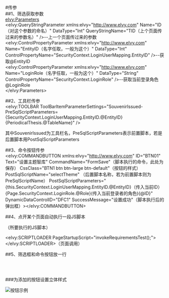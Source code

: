 #传参  
##1、筛选获取参数  
  <eIvy:Parameters>  
    <eIvy:QueryStringParameter xmlns:eIvy="http://www.eIvy.com" Name="ID（对这个参数的命名）" DataType="Int" QueryStringName="TID（上个页面传过来的参数名）" />--上一个页面传过来的参数  
    <eIvy:ControlPropertyParameter xmlns:eIvy="http://www.eIvy.com" Name="EntityID（名字任取，一般为这个）" DataType="Int"   ControlPropertyName="SecurityContext.LoginUserMapping.EntityID" />--获取@EntityID  
    <eIvy:ControlPropertyParameter xmlns:eIvy="http://www.eIvy.com" Name="LoginRole（名字任取，一般为这个）" DataType="String"   ControlPropertyName="SecurityContext.LoginRole" />--获取当前登录角色@LoginRole  
  </eIvy:Parameters>  
  
##2、工具栏传参  
 <eIvy:TOOLBAR ToolBarItemParameterSettings="SouvenirIssued-PreSqlScriptParameters={SecurityContext.LoginUserMapping.EntityID.@EntityID}  {PeriodicalThesis.@TableName}" />  

其中SouvenirIssued为工具栏名，PreSqlScriptParameters表示前置脚本，若是后置脚本用PostSqlScriptParameters  

##3、命令按钮传参  
<eIvy:COMMANDBUTTON xmlns:eIvy="http://www.eIvy.com" ID="BTN01" Text="设置主题智库" CommandName="FormSave"（脚本执行的命令，此处为保存）   CssClass="BTN1 btn btn-large btn-default"（按钮的样式） PostSqlScriptName="selectTheme" （后置脚本名称，若为前置脚本则为PreSqlScriptName）  PostSqlScriptParameters="{this.SecurityContext.LoginUserMapping.EntityID.@EntityID}（传入当前ID）{Page.SecurityContext.LoginRole.@Role}(传入当前登录者的角色){@ID}" DynamicDataControlID="DFC1" SuccessMessage="设置成功"（脚本执行后的弹出框）></eIvy:COMMANDBUTTON>  

##4、点开某个页面自动执行一段JS脚本    
<script type="text/javascript">  
function invokeRequirementsTest() {  
 var tableStyle = document.getElementById("table");  
var thStyle = tableStyle.getElementsByTagName("th");  
 thStyle[3].style.width = "10px";  
   }  
</script>（所要执行的JS脚本）  
  <eIvy:SCRIPTLOADER PageStartupScript="invokeRequirementsTest();"></eIvy:SCRIPTLOADER>（页面调用）  
  
##5、筛选框和命令按钮放一行  
<div style="height:32px;">  
    <div style="position:absolute;top:50px;left:10px;">  
      <eIvy:COMMANDBUTTON xmlns:eIvy="http://www.eIvy.com" ID="BTN01" Text="保存" CommandName="ListEditSave" CssClass="BTN1 btn btn-large   btn-default" PostSqlScriptName="updateThinktankAdminID" PostSqlScriptParameters="{this.SecurityContext.LoginUserMapping.EntityID.@EntityID}  {@ID}" DynamicDataControlID="DDC1" SuccessMessage="保存成功！"></eIvy:COMMANDBUTTON>  
    </div>  
    <div style="position:absolute;top:50px;left:85px;">  
      <eIvy:SIMPLEFILTER xmlns:eIvy="http://www.eIvy.com" ID="F1" FilterableControlID="DDC1" Visible="true" />  
    </div>  
  </div>  

###为添加的按钮设置立体样式  
  <style>.BTN1{  
box-shadow: 2px 2px  12px  #000000;（左右距离、上下距离、阴影过度、阴影颜色）  
}</style>  
![按钮示例](C:\Users\yf\Desktop\1.PNG)